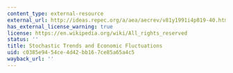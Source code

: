 ```yaml
---
content_type: external-resource
external_url: http://ideas.repec.org/a/aea/aecrev/v81y1991i4p819-40.html
has_external_license_warning: true
license: https://en.wikipedia.org/wiki/All_rights_reserved
status: ''
title: Stochastic Trends and Economic Fluctuations
uid: c0385e94-54ce-4d42-bb16-7ce85a65a4c5
wayback_url: ''
---
```

